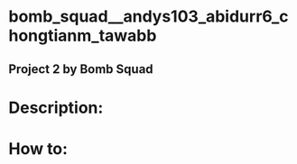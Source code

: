 # bomb_squad__andys103_abidurr6_chongtianm_tawabb

## Project 2 by Bomb Squad

# Description:

# How to:

